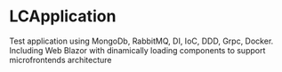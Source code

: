 # LCApplication
Test application using MongoDb,  RabbitMQ, DI, IoC, DDD,  Grpc, Docker. Including Web Blazor with dinamically loading components to support microfrontends architecture
